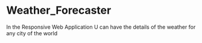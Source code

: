 # Weather_Forecaster
In the Responsive Web Application U can have the details of the weather for any city of the world
